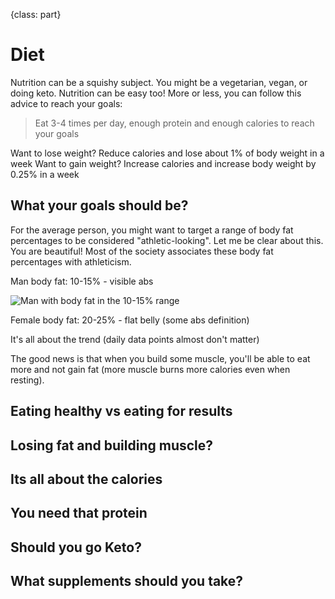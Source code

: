 {class: part}

# Diet

Nutrition can be a squishy subject. You might be a vegetarian, vegan, or doing keto. Nutrition can be easy too! More or less, you can follow this advice to reach your goals:

> Eat 3-4 times per day, enough protein and enough calories to reach your goals

Want to lose weight? Reduce calories and lose about 1% of body weight in a week
Want to gain weight? Increase calories and increase body weight by 0.25% in a week

## What your goals should be?

For the average person, you might want to target a range of body fat percentages to be considered "athletic-looking". Let me be clear about this. You are beautiful! Most of the society associates these body fat percentages with athleticism.

Man body fat: 10-15% - visible abs

![Man with body fat in the 10-15% range](man-body-fat.jpg)

Female body fat: 20-25% - flat belly (some abs definition)

It's all about the trend (daily data points almost don't matter)

The good news is that when you build some muscle, you'll be able to eat more and not gain fat (more muscle burns more calories even when resting).

## Eating healthy vs eating for results

## Losing fat and building muscle?

## Its all about the calories

## You need that protein

## Should you go Keto?

## What supplements should you take?
